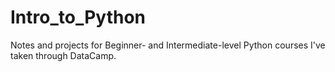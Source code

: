 # Intro_to_Python
Notes and projects for Beginner- and Intermediate-level Python courses I've taken through DataCamp.


